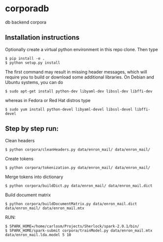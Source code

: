 # corporadb
db backend corpora

## Installation instructions
Optionally create a virtual python environment in this repo clone.
Then type

```shell
$ pip install -e .
$ python setup.py install
```

The first command may result in missing header messages, which will require you to build or download some additional
libraries. On Debian and Ubuntu systems, you can do

```shell
$ sudo apt-get install python-dev libyaml-dev libssl-dev libffi-dev
```

whereas in Fedora or Red Hat distros type

```shell
$ sudo yum install python-devel libyaml-devel libssl-devel libffi-devel 
```

## Step by step run:

Clean headers
```shell
$ python corpora/cleanHeaders.py data/enron_mail/ data/enron_mail/
```

Create tokens
```shell
$ python corpora/tokenization.py data/enron_mail/ data/enron_mail/
```

Merge tokens into dictionary
```shell
$ python corpora/buildDict.py data/enron_mail/ data/enron_mail.dict
```

Build document matrix
```shell
$ python corpora/buildDocumentMatrix.py data/enron_mail.dict data/enron_mail/ data/enron_mail.mtx
```

RUN:
```
$ SPARK_HOME=/home/carlosm/Projects/Sherlock/spark-2.0.1/bin/
$ SPARK_HOME/spark-submit corpora/trainModel.py data/enron_mail.mtx data/enron_mail.lda.model 5 10
```
